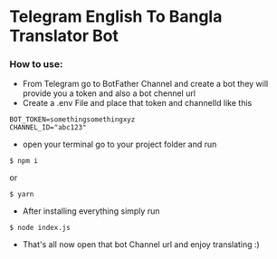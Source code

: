 # Telegram English To Bangla Translator Bot
### How to use:
- From Telegram go to BotFather Channel and create a bot they will provide you a token and also a bot chennel url
- Create a .env File and place that token and channelId like this 
```
BOT_TOKEN=somethingsomethingxyz
CHANNEL_ID="abc123"
```
- open your terminal go to your project folder and run 
```console
$ npm i
```
or
```console
$ yarn
```
- After installing everything simply run 
```console
$ node index.js
```
- That's all now open that bot Channel url and enjoy translating :)
